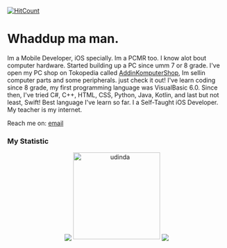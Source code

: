 [![HitCount](http://hits.dwyl.com/AddinDev/AddinDev.svg)](http://hits.dwyl.com/AddinDev/AddinDev)

# Whaddup ma man.
Im a Mobile Developer, iOS specially. Im a PCMR too. I know alot bout computer hardware. Started building up a PC since umm 7 or 8 grade. I've open my PC shop on Tokopedia called <a href="https://www.tokopedia.com/addinkomputer">AddinKomputerShop</a>, Im sellin computer parts and some peripherals. just check it out! 
I've learn coding since 8 grade, my first programming language was VisualBasic 6.0.
Since then, I've tried C#, C++, HTML, CSS, Python, Java, Kotlin, and last but not least, Swift! Best language I've learn so far.
I a Self-Taught iOS Developer. My teacher is my internet.

Reach me on: <a href="mailto:addinofficebox@gmail.com">email</a>

### My Statistic

<p align="center">
    <img align="center" src="https://github-readme-stats.vercel.app/api?username=addindev&theme=blueberry&show_icons=true">
    <img src="https://media.giphy.com/media/DxgYCBC9lOHQrZC6ab/giphy.gif" alt="udinda" width="200" height="200"/>
    <img align="center" src="https://github-readme-stats.vercel.app/api/top-langs/?username=addindev&layout=compact&theme=blueberry&show_icons=true">
</p> 


